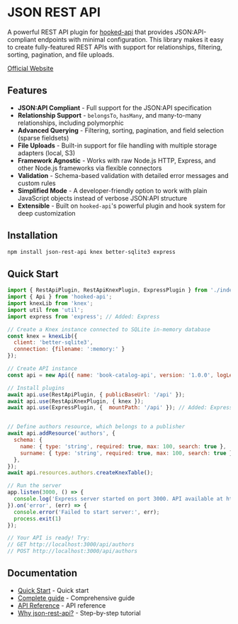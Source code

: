 # JSON REST API

A powerful REST API plugin for [hooked-api](https://github.com/mobily-enterprises/hooked-api) that provides JSON:API-compliant endpoints with minimal configuration. This library makes it easy to create fully-featured REST APIs with support for relationships, filtering, sorting, pagination, and file uploads.

[Official Website](https://mobily-enterprises.github.io/json-rest-api/)

## Features

* **JSON:API Compliant** - Full support for the JSON:API specification
* **Relationship Support** - `belongsTo`, `hasMany`, and many-to-many relationships, including polymorphic
* **Advanced Querying** - Filtering, sorting, pagination, and field selection (sparse fieldsets)
* **File Uploads** - Built-in support for file handling with multiple storage adapters (local, S3)
* **Framework Agnostic** - Works with raw Node.js HTTP, Express, and other Node.js frameworks via flexible connectors
* **Validation** - Schema-based validation with detailed error messages and custom rules
* **Simplified Mode** - A developer-friendly option to work with plain JavaScript objects instead of verbose JSON:API structure
* **Extensible** - Built on `hooked-api`'s powerful plugin and hook system for deep customization

## Installation

```bash
npm install json-rest-api knex better-sqlite3 express
```

## Quick Start

```javascript
import { RestApiPlugin, RestApiKnexPlugin, ExpressPlugin } from './index.js'; // Added: ExpressPlugin
import { Api } from 'hooked-api';
import knexLib from 'knex';
import util from 'util';
import express from 'express'; // Added: Express

// Create a Knex instance connected to SQLite in-memory database
const knex = knexLib({
  client: 'better-sqlite3',
  connection: {filename: ':memory:' }
});

// Create API instance
const api = new Api({ name: 'book-catalog-api', version: '1.0.0', logLevel: 'trace' });

// Install plugins
await api.use(RestApiPlugin, { publicBaseUrl: '/api' });
await api.use(RestApiKnexPlugin, { knex });
await api.use(ExpressPlugin, {  mountPath: '/api' }); // Added: Express Plugin


// Define authors resource, which belongs to a publisher
await api.addResource('authors', {
  schema: {
    name: { type: 'string', required: true, max: 100, search: true },
    surname: { type: 'string', required: true, max: 100, search: true },
  },
});
await api.resources.authors.createKnexTable();

// Run the server
app.listen(3000, () => {
  console.log('Express server started on port 3000. API available at http://localhost:3000/api');
}).on('error', (err) => {
  console.error('Failed to start server:', err);
  process.exit(1)
});

// Your API is ready! Try:
// GET http://localhost:3000/api/authors
// POST http://localhost:3000/api/authors
```

## Documentation

- [Quick Start](QUICKSTART.md) - Quick start
- [Complete guide](GUIDE/) - Comprehensive guide
- [API Reference](API.md) - API reference
- [Why json-rest-api?](docs/COMPARISON.md) - Step-by-step tutorial